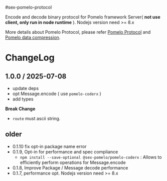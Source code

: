 #sex-pomelo-protocol

Encode and decode binary protocol for Pomelo framework Server( **not use client, only run in node runtime** ). Nodejs version need >= 8.x 

More details about Pomelo Protocol, please refer
[Pomelo Protocol](https://github.com/NetEase/pomelo/wiki/Pomelo-%E5%8D%8F%E8%AE%AE)
and
[Pomelo data compression](https://github.com/NetEase/pomelo/wiki/Pomelo-%E6%95%B0%E6%8D%AE%E5%8E%8B%E7%BC%A9%E5%8D%8F%E8%AE%AE).


# ChangeLog

## 1.0.0 / 2025-07-08

* update deps
* opt Message.encode ( use `pomelo-coderx` )
* add types

**Break Change**

* `route` must ascii string.


## older
 * 0.1.10 fix opt-in package name error
 * 0.1.9, Opt-in for performance and spec compliance
   * `npm install --save-optional @sex-pomelo/pomelo-coderx` : Allows to efficiently perform operations for Message.encode
 * 0.1.8, Improve Package / Message decode performance
 * 0.1.7, performance opt. Nodejs version need >= 8.x 
